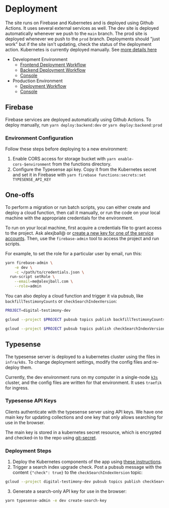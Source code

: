 # Deployment

The site runs on Firebase and Kubernetes and is deployed using Github Actions. It uses several external services as well. The dev site is deployed automatically whenever we push to the `main` branch. The prod site is deployed whenever we push to the `prod` branch. Deployments should "just work" but if the site isn't updating, check the status of the deployment action. Kubernetes is currently deployed manually. See [more details here](./Kubernetes.md)

- Development Environment
  - [Frontend Deployment Workflow](https://github.com/codeforboston/maple/actions/workflows/deploy-frontend-dev.yml)
  - [Backend Deployment Workflow](https://github.com/codeforboston/maple/actions/workflows/deploy-backend-dev.yml)
  - [Console](https://console.firebase.google.com/u/0/project/digital-testimony-dev/)
- Production Environment
  - [Deployment Workflow](https://github.com/codeforboston/maple/actions/workflows/deploy-prod.yml)
  - [Console](https://console.firebase.google.com/u/0/project/digital-testimony-prod/)

## Firebase

Firebase services are deployed automatically using Github Actions. To deploy manually, run `yarn deploy:backend:dev` or `yarn deploy:backend:prod`

### Environment Configuration

Follow these steps before deploying to a new environment:

1. Enable CORS access for storage bucket with `yarn enable-cors-$environment` from the functions directory.
2. Configure the Typesense api key. Copy it from the Kubernetes secret and set it in Firebase with `yarn firebase functions:secrets:set TYPESENSE_API_KEY`

## One-offs

To perform a migration or run batch scripts, you can either create and deploy a cloud function, then call it manually, or run the code on your local machine with the appropriate credentials for the environment.

To run on your local machine, first acquire a credentials file to grant access to the project. Ask alexjball@ or [create a new key for one of the service accounts](https://cloud.google.com/docs/authentication/production#create_service_account). Then, use the `firebase-admin` tool to access the project and run scripts.

For example, to set the role for a particular user by email, run this:

```sh
yarn firebase-admin \
    -e dev \
    -c ~/path/to/credentials.json \
  run-script setRole \
    --email=me@alexjball.com \
    --role=admin
```

You can also deploy a cloud function and trigger it via pubsub, like `backfillTestimonyCounts` or `checkSearchIndexVersion`:

```sh
PROJECT=digital-testimony-dev

gcloud --project $PROJECT pubsub topics publish backfillTestimonyCounts --message='{"run": true}'

gcloud --project $PROJECT pubsub topics publish checkSearchIndexVersion --message='{"check": true}'
```

## Typesense

The typesense server is deployed to a kubernetes cluster using the files in `infra/k8s`. To change deployment settings, modify the config files and re-deploy them.

Currently, the dev environment runs on my computer in a single-node [`k3s`](https://github.com/alexellis/k3sup) cluster, and the config files are written for that environment. It uses `traefik` for ingress.

### Typesense API Keys

Clients authenticate with the typesense server using API keys. We have one main key for updating collections and one key that only allows searching for use in the browser.

The main key is stored in a kubernetes secret resource, which is encrypted and checked-in to the repo using [git-secret](https://git-secret.io/).

### Deployment Steps

1. Deploy the Kubernetes components of the app using [these instructions](./Kubernetes.md).
2. Trigger a search index upgrade check. Post a pubsub message with the content `{"check": true}` to the `checkSearchIndexVersion` topic:

```sh
gcloud --project digital-testimony-dev pubsub topics publish checkSearchIndexVersion --message='{"check": true}'
```

3. Generate a search-only API key for use in the browser:

```sh
yarn typesense-admin -e dev create-search-key
```

